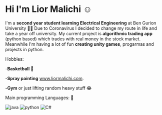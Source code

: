 # Hi I'm Lior Malichi :relaxed:

I'm  a **second year student learning Electrical Engineering** at Ben Gurion University :man_student:
Due to Coronavirus I decided to change my route in life and take a year off university.
My current project is **algorithmic  trading app** (python based)  which trades with real money in the stock market.
Meanwhile I'm having a lot of fun **creating unity games**, progarmas and projects in python.



Hobbies:

-**Basketball** :basketball:

-**Spray painting** www.liormalichi.com.

-**Gym** or just lifting random heavy stuff :joy:



Main programming Languages: :love_you_gesture:


 ![java](https://user-images.githubusercontent.com/63522056/117112921-741fbe80-ad92-11eb-96ef-456f7eff791a.png)
![python](https://user-images.githubusercontent.com/63522056/117112947-7c77f980-ad92-11eb-9a0a-083c7ea9ab0e.png) 
    ![C#](https://user-images.githubusercontent.com/63522056/117117826-a7fde280-ad98-11eb-8f2f-a7cd368df866.png)
